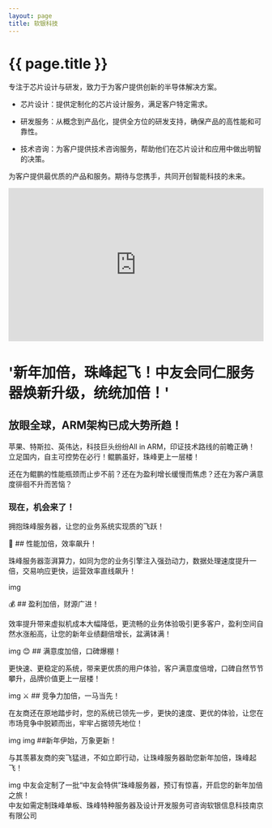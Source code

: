 ```yaml
---
layout: page
title: 软银科技
---
```


# {{ page.title }}

专注于芯片设计与研发，致力于为客户提供创新的半导体解决方案。

* 芯片设计：提供定制化的芯片设计服务，满足客户特定需求。
  
* 研发服务：从概念到产品化，提供全方位的研发支持，确保产品的高性能和可靠性。
  
* 技术咨询：为客户提供技术咨询服务，帮助他们在芯片设计和应用中做出明智的决策。


为客户提供最优质的产品和服务。期待与您携手，共同开创智能科技的未来。

<div style="position: relative; padding: 30% 45%;">
<iframe style="position: absolute; width: 100%; height: 100%; left: 0; top: 0;" src="https://www.bilibili.com/blackboard/html5mobileplayer.html?isOutside=true&aid=1854538441&bvid=BV1os421A7nd&cid=1549150046&p=1&danmaku=0" scrolling="off" border="0" frameborder="off" framespacing="0" allowfullscreen="false"></iframe>
</div>

# '新年加倍，珠峰起飞！中友会同仁服务器焕新升级，统统加倍！'

## 放眼全球，ARM架构已成大势所趋！ 

苹果、特斯拉、英伟达，科技巨头纷纷All in ARM，印证技术路线的前瞻正确！ 立足国内，自主可控势在必行！鲲鹏虽好，珠峰更上一层楼！<br>

还在为鲲鹏的性能瓶颈而止步不前？还在为盈利增长缓慢而焦虑？还在为客户满意度徘徊不升而苦恼？<br>

### 现在，机会来了！

拥抱珠峰服务器，让您的业务系统实现质的飞跃！<br>

🚀 ## 性能加倍，效率飙升！ 

珠峰服务器澎湃算力，如同为您的业务引擎注入强劲动力，数据处理速度提升一倍，交易响应更快，运营效率直线飙升！<br>

img

💰 ## 盈利加倍，财源广进！ 

效率提升带来虚拟机成本大幅降低，更流畅的业务体验吸引更多客户，盈利空间自然水涨船高，让您的新年业绩翻倍增长，盆满钵满！<br>

img
😊 ## 满意度加倍，口碑爆棚！

更快速、更稳定的系统，带来更优质的用户体验，客户满意度倍增，口碑自然节节攀升，品牌价值更上一层楼！<br>

img
⚔️ ## 竞争力加倍，一马当先！ 

在友商还在原地踏步时，您的系统已领先一步，更快的速度、更优的体验，让您在市场竞争中脱颖而出，牢牢占据领先地位！<br>

img
img
##新年伊始，万象更新！ 

与其羡慕友商的突飞猛进，不如立即行动，让珠峰服务器助您新年加倍，珠峰起飞！ <br>

img
中友会定制了一批“中友会特供”珠峰服务器，预订有惊喜，开启您的新年加倍之旅！
<br>
中友如需定制珠峰单板、珠峰特种服务器及设计开发服务可咨询软银信息科技南京有限公司 


